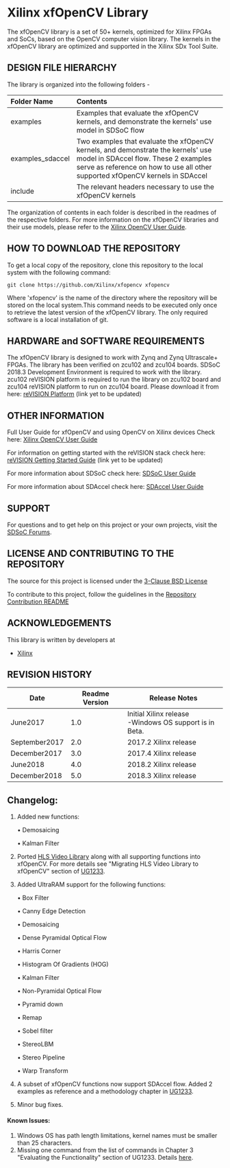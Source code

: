 Xilinx xfOpenCV Library
======================
The xfOpenCV library is a set of 50+ kernels, optimized for Xilinx FPGAs and SoCs, based on the OpenCV computer vision library. The kernels in the xfOpenCV library are optimized and supported in the Xilinx SDx Tool Suite.

## DESIGN FILE HIERARCHY
The library is organized into the following folders -

| Folder Name | Contents |
| :------------- | :------------- |
| examples | Examples that evaluate the xfOpenCV kernels, and demonstrate the kernels' use model in SDSoC flow |
| examples_sdaccel | Two examples that evaluate the xfOpenCV kernels, and demonstrate the kernels' use model in SDAccel flow. These 2 examples serve as reference on how to use all other supported xfOpenCV kernels in SDAccel |
| include | The relevant headers necessary to use the xfOpenCV kernels |

The organization of contents in each folder is described in the readmes of the respective folders.
For more information on the xfOpenCV libraries and their use models, please refer to the [Xilinx OpenCV User Guide][].

## HOW TO DOWNLOAD THE REPOSITORY
To get a local copy of the repository, clone this repository to the local system with the following command:
```
git clone https://github.com/Xilinx/xfopencv xfopencv
```
Where 'xfopencv' is the name of the directory where the repository will be stored on the local system.This command needs to be executed only once to retrieve the latest version of the xfOpenCV library. The only required software is a local installation of git.

## HARDWARE and SOFTWARE REQUIREMENTS
The xfOpenCV library is designed to work with Zynq and Zynq Ultrascale+ FPGAs. The library has been verified on zcu102 and zcu104 boards.
SDSoC 2018.3 Development Environment is required to work with the library.
zcu102 reVISION platform is required to run the library on zcu102 board and zcu104 reVISION platform to run on zcu104 board. Please download it from here: [reVISION Platform] (link yet to be updated)

## OTHER INFORMATION
Full User Guide for xfOpenCV and using OpenCV on Xilinx devices Check here:
[Xilinx OpenCV User Guide][]

For information on getting started with the reVISION stack check here:
[reVISION Getting Started Guide] (link yet to be updated)

For more information about SDSoC check here:
[SDSoC User Guide][]

For more information about SDAccel check here:
[SDAccel User Guide][]

## SUPPORT
For questions and to get help on this project or your own projects, visit the [SDSoC Forums][].

## LICENSE AND CONTRIBUTING TO THE REPOSITORY
The source for this project is licensed under the [3-Clause BSD License][]

To contribute to this project, follow the guidelines in the [Repository Contribution README][]

## ACKNOWLEDGEMENTS
This library is written by developers at
- [Xilinx](http://www.xilinx.com)

## REVISION HISTORY

Date      | Readme Version | Release Notes
--------  |----------------|-------------------------
June2017  | 1.0            | Initial Xilinx release <br> -Windows OS support is in Beta.
September2017  | 2.0            | 2017.2 Xilinx release <br>
December2017  | 3.0            | 2017.4 Xilinx release <br>
June2018  | 4.0            | 2018.2 Xilinx release <br>
December2018  | 5.0            | 2018.3 Xilinx release <br>

## Changelog:
1. Added new functions:

    • Demosaicing

    • Kalman Filter

2. Ported [HLS Video Library][] along with all supporting functions into xfOpenCV. For more details see "Migrating HLS Video Library to xfOpenCV" section of [UG1233][].

3. Added UltraRAM support for the following  functions:

      • Box Filter

      • Canny Edge Detection

      • Demosaicing

      • Dense Pyramidal Optical Flow

      • Harris Corner

      • Histogram Of Gradients (HOG)

      • Kalman Filter

      • Non-Pyramidal Optical Flow

      • Pyramid down

      • Remap

      • Sobel filter

      • StereoLBM

      • Stereo Pipeline

      • Warp Transform



4. A subset of xfOpenCV functions now support SDAccel flow. Added 2 examples as reference and a methodology chapter in [UG1233][].

5. Minor bug fixes.

#### Known Issues:
1. Windows OS has path length limitations, kernel names must be smaller than 25 characters.
2. Missing one command from the list of commands in Chapter 3 "Evaluating the Functionality" section of UG1233. Details [here](https://github.com/Xilinx/xfopencv/examples_sdaccel/UG1233_errata.md).


[reVISION Getting Started Guide]: https://github.com/Xilinx/Revision-Getting-Started-Guide
[HLS Video Library]:
https://xilinx-wiki.atlassian.net/wiki/spaces/A/pages/18841665/HLS+Video+Library
[reVISION Platform]: https://github.com/Xilinx/Revision-Getting-Started-Guide/blob/master/software-tools-system-requirements.md#32-software
[SDSoC Forums]: https://forums.xilinx.com/t5/SDSoC-Development-Environment/bd-p/sdsoc
[SDSoC User Guide]: https://www.xilinx.com/support/documentation/sw_manuals/xilinx2018_3/ug1027-sdsoc-user-guide.pdf
[3-Clause BSD License]: LICENSE.txt
[Repository Contribution README]: CONTRIBUTING.md
[Xilinx OpenCV User Guide]: https://www.xilinx.com/support/documentation/sw_manuals_j/xilinx2018_3/ug1233-xilinx-opencv-user-guide.pdf
[UG1233]:
https://www.xilinx.com/support/documentation/sw_manuals_j/xilinx2018_3/ug1233-xilinx-opencv-user-guide.pdf
[SDAccel User Guide]:
https://www.xilinx.com/support/documentation/sw_manuals/xilinx2018_3/ug1023-sdaccel-user-guide.pdf
